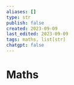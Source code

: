 ```yaml
---
aliases: []
type: str
publish: false
created: 2023-09-09
last_edited: 2023-09-09
tags: maths, list[str]
chatgpt: false
---
```

# Maths